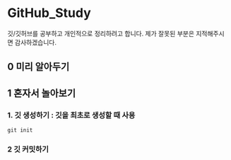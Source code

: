 # GitHub_Study
깃/깃허브를 공부하고 개인적으로 정리하려고 합니다. 제가 잘못된 부분은 지적해주시면 감사하겠습니다.

## 0 미리 알아두기

## 1 혼자서 놀아보기

### 1. 깃 생성하기 : 깃을 최초로 생성할 때 사용
```
git init
```

### 2 깃 커밋하기
